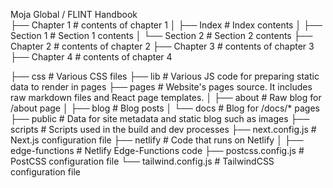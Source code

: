 Moja Global / FLINT Handbook  
  ├── Chapter 1                   # contents of chapter 1
  │    ├── Index                  # Index contents
  │    ├── Section 1              # Section 1 contents
  │    └── Section 2              # Section 2 contents
  ├── Chapter 2                   # contents of chapter 2
  ├── Chapter 3                   # contents of chapter 3
  ├── Chapter 4                   # contents of chapter 4
  
  
  ├── css                         # Various CSS files
  ├── lib                         # Various JS code for preparing static data to render in pages
  ├── pages                       # Website's pages source. It includes raw markdown files and React page templates.
  │    ├── about                  # Raw blog for /about page
  │    ├── blog                   # Blog posts
  │    └── docs                   # Blog for /docs/* pages
  ├── public                      # Data for site metadata and static blog such as images
  ├── scripts                     # Scripts used in the build and dev processes
  ├── next.config.js              # Next.js configuration file
  ├── netlify                     # Code that runs on Netlify
  │    ├── edge-functions         # Netlify Edge-Functions code
  ├── postcss.config.js           # PostCSS configuration file
  └── tailwind.config.js          # TailwindCSS configuration file
